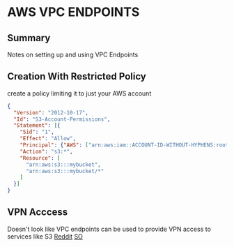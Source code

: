 # AWS VPC ENDPOINTS

## Summary
Notes on setting up and using VPC Endpoints

## Creation With Restricted Policy
create a policy limiting it to just your AWS account

```json
{
  "Version": "2012-10-17",
  "Id": "S3-Account-Permissions",
  "Statement": [{
    "Sid": "1",
    "Effect": "Allow",
    "Principal": {"AWS": ["arn:aws:iam::ACCOUNT-ID-WITHOUT-HYPHENS:root"]},
    "Action": "s3:*",
    "Resource": [
      "arn:aws:s3:::mybucket",
      "arn:aws:s3:::mybucket/*"
    ]
  }]
}
```

## VPN Acccess
Doesn't look like VPC endpoints can be used to provide VPN access to services like S3
[Reddit](https://www.reddit.com/r/aws/comments/4fzrts/route_s3_traffic_through_vpn/_)
[SO](https://stackoverflow.com/questions/1764988/amazon-s3-over-vpn#46740474)
